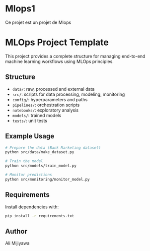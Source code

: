 # Mlops1
Ce projet est un projet de Mlops

# MLOps Project Template

This project provides a complete structure for managing end-to-end machine learning workflows using MLOps principles.

## Structure

- `data/`: raw, processed and external data
- `src/`: scripts for data processing, modeling, monitoring
- `config/`: hyperparameters and paths
- `pipelines/`: orchestration scripts
- `notebooks/`: exploratory analysis
- `models/`: trained models
- `tests/`: unit tests

## Example Usage

```bash
# Prepare the data (Bank Marketing dataset)
python src/data/make_dataset.py

# Train the model
python src/models/train_model.py

# Monitor predictions
python src/monitoring/monitor_model.py
```

## Requirements

Install dependencies with:
```bash
pip install -r requirements.txt
```

## Author
Ali Mijiyawa

